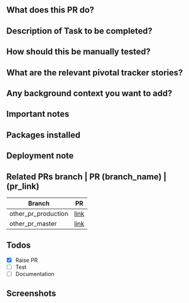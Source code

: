 ## What does this PR do?

## Description of Task to be completed?

## How should this be manually tested?

## What are the relevant pivotal tracker stories?

## Any background context you want to add?

## Important notes

## Packages installed

## Deployment note

## Related PRs branch | PR (branch_name) | (pr_link)
Branch | PR
------ | ------
other_pr_production | [link]()
other_pr_master | [link]()
## Todos
- [x] Raise PR
- [ ] Test
- [ ] Documentation
## Screenshots